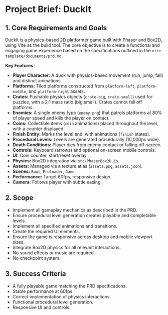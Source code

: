 # Project Brief: DuckIt

## 1. Core Requirements and Goals

DuckIt is a physics-based 2D platformer game built with Phaser and Box2D, using Vite as the build tool. The core objective is to create a functional and engaging game experience based on the specifications outlined in the `vite-template/documents/prd.md`.

**Key Features:**

- **Player Character:** A duck with physics-based movement (run, jump, fall) and distinct animations.
- **Platforms:** Tiled platforms constructed from `platform-left`, `platform-middle`, and `platform-right` assets.
- **Crates:** Pushable physics objects (`crate-big`, `crate-small`) used for puzzles, with a 2:1 mass ratio (big:small). Crates cannot fall off platforms.
- **Enemies:** A single enemy type (`enemy.png`) that patrols platforms at 80% of player speed and kills the player on contact.
- **Coins:** Collectible items (`coin` animations) placed throughout the level, with a counter displayed.
- **Finish Entity:** Marks the level end, with animations (`finish` states).
- **Procedural Levels:** Levels are generated procedurally (10,000px wide).
- **Death Conditions:** Player dies from enemy contact or falling off-screen.
- **Controls:** Keyboard (arrows) and optional on-screen mobile controls.
- **UI:** Coin counter, start/reset overlay.
- **Physics:** Box2D integration via `src/PhaserBox2D.js`.
- **Assets:** Managed via a texture atlas (`assets.png`, `assets.json`).
- **Scenes:** `Boot`, `Preloader`, `Game`.
- **Performance:** Target 60fps, responsive design.
- **Camera:** Follows player with subtle easing.

## 2. Scope

- Implement all gameplay mechanics as described in the PRD.
- Ensure procedural level generation creates playable and completable levels.
- Implement all specified animations and transitions.
- Create the required UI elements.
- Ensure the game is responsive across desktop and mobile viewport sizes.
- Integrate Box2D physics for all relevant interactions.
- No sound effects or music are required.
- No checkpoint system.

## 3. Success Criteria

- A fully playable game matching the PRD specifications.
- Stable performance at 60fps.
- Correct implementation of physics interactions.
- Functional procedural level generation.
- Responsive UI and controls.
